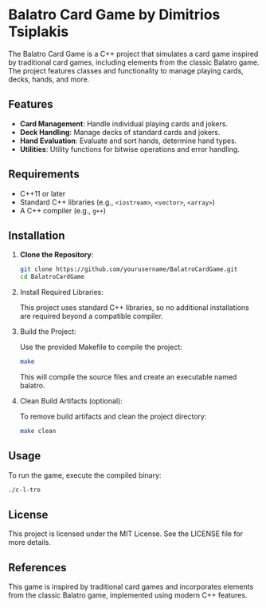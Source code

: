 # Balatro Card Game by Dimitrios Tsiplakis

The Balatro Card Game is a C++ project that simulates a card game inspired by traditional card games, including elements from the classic Balatro game. The project features classes and functionality to manage playing cards, decks, hands, and more.

## Features

- **Card Management**: Handle individual playing cards and jokers.
- **Deck Handling**: Manage decks of standard cards and jokers.
- **Hand Evaluation**: Evaluate and sort hands, determine hand types.
- **Utilities**: Utility functions for bitwise operations and error handling.

## Requirements

- C++11 or later
- Standard C++ libraries (e.g., `<iostream>`, `<vector>`, `<array>`)
- A C++ compiler (e.g., `g++`)

## Installation

1. **Clone the Repository**:

   ```sh
   git clone https://github.com/yourusername/BalatroCardGame.git
   cd BalatroCardGame
   ```

2. Install Required Libraries:

    This project uses standard C++ libraries, so no additional installations are required beyond a compatible compiler.

3. Build the Project:

    Use the provided Makefile to compile the project:

    ```sh
    make
    ```

   This will compile the source files and create an executable named balatro.

4. Clean Build Artifacts (optional):

    To remove build artifacts and clean the project directory:

    
    ```sh
    make clean
    ```

## Usage

To run the game, execute the compiled binary:

```sh
./c-l-tro
```
## License

This project is licensed under the MIT License. See the LICENSE file for more details.
## References

This game is inspired by traditional card games and incorporates elements from the classic Balatro game, implemented using modern C++ features.
